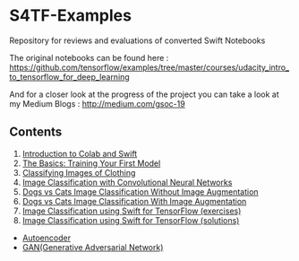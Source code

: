 # S4TF-Examples
Repository for reviews and evaluations of converted Swift Notebooks

The original notebooks can be found here : https://github.com/tensorflow/examples/tree/master/courses/udacity_intro_to_tensorflow_for_deep_learning

And for a closer look at the progress of the project you can take a look at my Medium Blogs : http://medium.com/gsoc-19

## Contents
1. [Introduction to Colab and Swift](https://github.com/Ayush517/S4TF-Tutorials/blob/master/S4TF_Tutorial_1.ipynb)
2. [The Basics: Training Your First Model](https://github.com/Ayush517/S4TF-Tutorials/blob/master/S4TF_Tutorial_2.ipynb)
3. [Classifying Images of Clothing](https://github.com/Ayush517/S4TF-Tutorials/blob/master/S4TF_Tutorial_3.ipynb)
4. [Image Classification with Convolutional Neural Networks](https://github.com/Ayush517/S4TF-Tutorials/blob/master/S4TF_Tutorial_4.ipynb)
5. [Dogs vs Cats Image Classification Without Image Augmentation](https://github.com/Ayush517/S4TF-Tutorials/blob/master/S4TF_Tutorial_5.ipynb)
6. [Dogs vs Cats Image Classification With Image Augmentation](https://github.com/Ayush517/S4TF-Tutorials/blob/master/S4TF_Tutorial_6.ipynb)
7. [Image Classification using Swift for TensorFlow (exercises)](https://github.com/Ayush517/S4TF-Tutorials/blob/master/S4TF_Tutorial_7.ipynb)
8. [Image Classification using Swift for TensorFlow (solutions)](https://github.com/Ayush517/S4TF-Tutorials/blob/master/S4TF_Tutorial_8.ipynb)
* [Autoencoder](https://github.com/Ayush517/S4TF-Tutorials/blob/master/Autoencoder.ipynb)
* [GAN(Generative Adversarial Network)](https://github.com/Ayush517/S4TF-Tutorials/blob/master/GAN(Generative%20Adversarial%20Network).ipynb)

